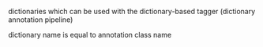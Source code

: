 dictionaries which can be used with the dictionary-based tagger (dictionary annotation pipeline)

dictionary name is equal to annotation class name

